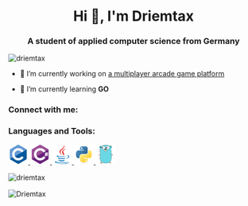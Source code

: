 <h1 align="center">Hi 👋, I'm Driemtax</h1>
<h3 align="center">A student of applied computer science from Germany</h3>

<p align="left"> <img src="https://komarev.com/ghpvc/?username=driemtax&label=Profile%20views&color=0e75b6&style=flat" alt="driemtax" /> </p>

- 🔭 I’m currently working on [a multiplayer arcade game platform](https://github.com/Driemtax/Archaide)

- 🌱 I’m currently learning **GO**

<h3 align="left">Connect with me:</h3>
<p align="left">
</p>

<h3 align="left">Languages and Tools:</h3>
<p align="left"> <a href="https://www.cprogramming.com/" target="_blank" rel="noreferrer"> <img src="https://raw.githubusercontent.com/devicons/devicon/master/icons/c/c-original.svg" alt="c" width="40" height="40"/> </a> <a href="https://www.w3schools.com/cs/" target="_blank" rel="noreferrer"> <img src="https://raw.githubusercontent.com/devicons/devicon/master/icons/csharp/csharp-original.svg" alt="csharp" width="40" height="40"/> </a> <a href="https://www.java.com" target="_blank" rel="noreferrer"> <img src="https://raw.githubusercontent.com/devicons/devicon/master/icons/java/java-original.svg" alt="java" width="40" height="40"/> </a> <a href="https://www.python.org" target="_blank" rel="noreferrer"> <img src="https://raw.githubusercontent.com/devicons/devicon/master/icons/python/python-original.svg" alt="python" width="40" height="40"/> </a> <a href="https://go.dev/" target="_blank" rel="noreferrer"> <img src="https://raw.githubusercontent.com/devicons/devicon/master/icons/go/go-original.svg" alt="python" width="40" height="40"/> </a> </p>

<p><img align="center" src="https://github-readme-stats.vercel.app/api/top-langs?username=driemtax&show_icons=true&locale=en&layout=compact" alt="driemtax" /></p>

<p><img align="center" src="https://github-readme-streak-stats.herokuapp.com/?user=Driemtax&" alt="Driemtax" /></p>

